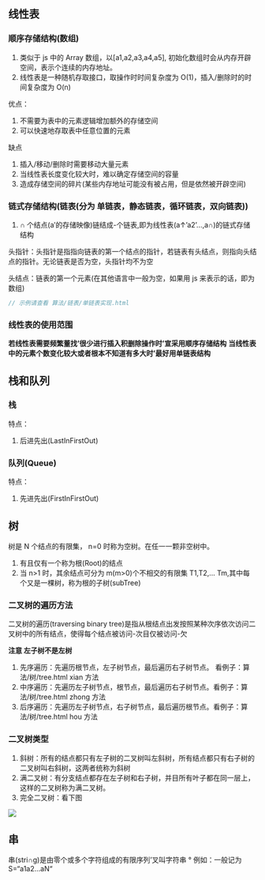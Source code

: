 ## 线性表

### 顺序存储结构(数组)

1. 类似于 js 中的 Array 数组，以[a1,a2,a3,a4,a5], 初始化数组时会从内存开辟空间，表示个连续的内存地址。
2. 线性表是一种随机存取接口，取操作时时间复杂度为 O(1)，插入/删除时的时间复杂度为 O(n)

优点：

1. 不需要为表中的元素逻辑增加额外的存储空间
2. 可以快速地存取表中任意位置的元素

缺点

1. 插入/移动/删除时需要移动大量元素
2. 当线性表长度变化较大时，难以确定存储空间的容量
3. 造成存储空间的碎片(某些内存地址可能没有被占用，但是依然被开辟空间)

### 链式存储结构(链表(分为 单链表，静态链表，循环链表，双向链表))

1. ∩ 个结点(a′的存储映像)链结成-个链表,即为线性表(a↑’a2’...,a∩)的链式存储 结构

头指针：头指针是指指向链表的第一个结点的指针，若链表有头结点，则指向头结点的指针。无论链表是否为空，头指针均不为空

头结点：链表的第一个元素(在其他语言中一般为空，如果用 js 来表示的话，即为数组)

```js
// 示例请查看 算法/链表/单链表实现.html
```

### 线性表的使用范围

**若线性表需要频繁董找’很少进行插入积删除操作时’宣采用顺序存储结构**
**当线性表中的元素个数变化较大或者根本不知道有多大时’最好用单链表结构**

## 栈和队列

### 栈

特点：

1. 后进先出(LastInFirstOut)

### 队列(Queue)

特点：

1. 先进先出(FirstInFirstOut)

## 树

树是 N 个结点的有限集， n=0 时称为空树。在任一一颗非空树中。

1. 有且仅有一个称为根(Root)的结点
2. 当 n>1 时，其余结点可分为 m(m>0)个不相交的有限集 T1,T2,... Tm,其中每个又是一棵树，称为根的子树(subTree)

### 二叉树的遍历方法

二叉树的遍历(traversing binary tree)是指从根结点出发按照某种次序依次访问二叉树中的所有结点，使得每个结点被访问-次目仅被访问-欠

**注意 左子树不是左树**

1. 先序遍历：先遍历根节点，左子树节点，最后遍历右子树节点。 看例子：算法/树/tree.html xian 方法
2. 中序遍历：先遍历左子树节点，根节点，最后遍历右子树节点。看例子：算法/树/tree.html zhong 方法
3. 后序遍历：先遍历左子树节点，右子树节点，最后遍历根节点。看例子：算法/树/tree.html hou 方法

### 二叉树类型

1. 斜树：所有的结点都只有左子树的二叉树叫左斜树，所有结点都只有右子树的二叉树叫右斜树，这两者统称为斜树
2. 满二叉树：有分支结点都存在左子树和右子树，并目所有叶子都在同一层上，这样的二叉树称为满二叉树。
3. 完全二叉树：看下图

![](https://www.xiesmallxie.cn/20220621111753.png)



## 串

串(stri∩g)是由零个或多个字符组成的有限序列’叉叫字符串 ° 例如：一般记为 S=“a1a2...aN“
